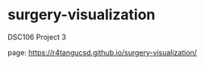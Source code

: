 # surgery-visualization

DSC106 Project 3

page:
https://r4tangucsd.github.io/surgery-visualization/

